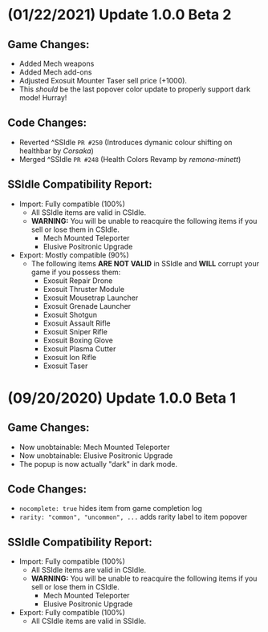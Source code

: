 # (01/22/2021) Update 1.0.0 Beta 2

## Game Changes:
- Added Mech weapons
- Added Mech add-ons
- Adjusted Exosuit Mounter Taser sell price (+1000).
- This *should* be the last popover color update to properly support dark mode! Hurray!

## Code Changes:
- Reverted ^SSIdle `PR #250` (Introduces dymanic colour shifting on healthbar by *Corsaka*)
- Merged ^SSIdle `PR #248` (Health Colors Revamp by *remona-minett*)

## SSIdle Compatibility Report:
- Import: Fully compatible (100%)
    - All SSIdle items are valid in CSIdle.
    - **WARNING:** You will be unable to reacquire the following items if you sell or lose them in CSIdle.
        - Mech Mounted Teleporter
        - Elusive Positronic Upgrade
- Export: Mostly compatible (90%)
    - The following items **ARE NOT VALID** in SSIdle and **WILL** corrupt your game if you possess them:
        - Exosuit Repair Drone
        - Exosuit Thruster Module
        - Exosuit Mousetrap Launcher 
        - Exosuit Grenade Launcher
        - Exosuit Shotgun
        - Exosuit Assault Rifle
        - Exosuit Sniper Rifle
        - Exosuit Boxing Glove
        - Exosuit Plasma Cutter
        - Exosuit Ion Rifle
        - Exosuit Taser

# (09/20/2020) Update 1.0.0 Beta 1

## Game Changes:
- Now unobtainable: Mech Mounted Teleporter
- Now unobtainable: Elusive Positronic Upgrade
- The popup is now actually "dark" in dark mode.

## Code Changes:
- `nocomplete: true` hides item from game completion log
- `rarity: "common", "uncommon", ...` adds rarity label to item popover

## SSIdle Compatibility Report:
- Import: Fully compatible (100%)
    - All SSIdle items are valid in CSIdle.
    - **WARNING:** You will be unable to reacquire the following items if you sell or lose them in CSIdle.
        - Mech Mounted Teleporter
        - Elusive Positronic Upgrade
- Export: Fully compatible (100%)
    - All CSIdle items are valid in SSIdle.